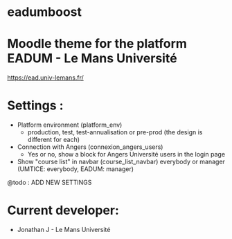 eadumboost
===========================================


# Moodle theme for the platform EADUM - Le Mans Université
https://ead.univ-lemans.fr/


# Settings :
- Platform environment (platform_env)
    * production, test, test-annualisation or pre-prod (the design is different for each)
- Connection with Angers (connexion_angers_users)
    * Yes or no, show a block for Angers Université users in the login page
- Show "course list" in navbar (course_list_navbar) 
    everybody or manager (UMTICE: everybody, EADUM: manager)

@todo : ADD NEW SETTINGS

# Current developer:
- Jonathan J - Le Mans Université